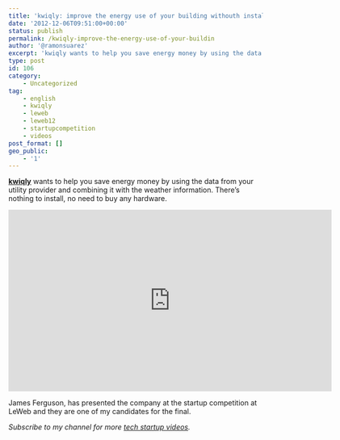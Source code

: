 ```yaml
---
title: 'kwiqly: improve the energy use of your building withouth installing hardware'
date: '2012-12-06T09:51:00+00:00'
status: publish
permalink: /kwiqly-improve-the-energy-use-of-your-buildin
author: '@ramonsuarez'
excerpt: 'kwiqly wants to help you save energy money by using the data from your utility provider and combining it with the weather information. There''s nothing to install, no need to buy any hardware. James Ferguson, has presented the company at the startu...'
type: post
id: 106
category:
    - Uncategorized
tag:
    - english
    - kwiqly
    - leweb
    - leweb12
    - startupcompetition
    - videos
post_format: []
geo_public:
    - '1'
---
```

**[kwiqly](http://kwiqly.com/)** wants to help you save energy money by using the data from your utility provider and combining it with the weather information. There’s nothing to install, no need to buy any hardware.

<span class="embed-youtube" style="text-align:center; display: block;"><iframe allowfullscreen="true" class="youtube-player" height="360" loading="lazy" sandbox="allow-scripts allow-same-origin allow-popups allow-presentation" src="https://www.youtube.com/embed/eMJkwl0XATE?version=3&rel=1&showsearch=0&showinfo=1&iv_load_policy=1&fs=1&hl=en-US&autohide=2&wmode=transparent" style="border:0;" width="640"></iframe></span>

James Ferguson, has presented the company at the startup competition at LeWeb and they are one of my candidates for the final.

*Subscribe to my channel for more [tech startup videos](https://www.youtube.com/user/ramonsuarezv "tech startups and coworking videos").*